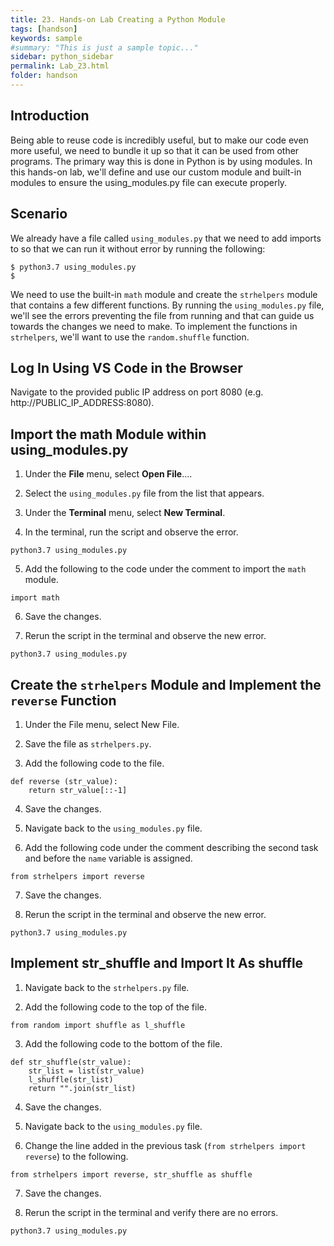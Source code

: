 ```yaml
---
title: 23. Hands-on Lab Creating a Python Module
tags: [handson]
keywords: sample
#summary: "This is just a sample topic..."
sidebar: python_sidebar
permalink: Lab_23.html
folder: handson
---
```


## Introduction

Being able to reuse code is incredibly useful, but to make our code even more useful, we need to bundle it up so that it can be used from other programs. The primary way this is done in Python is by using modules. In this hands-on lab, we'll define and use our custom module and built-in modules to ensure the using_modules.py file can execute properly.

## Scenario

We already have a file called `using_modules.py` that we need to add imports to so that we can run it without error by running the following:

```
$ python3.7 using_modules.py
$
```

We need to use the built-in `math` module and create the `strhelpers` module that contains a few different functions. By running the `using_modules.py` file, we'll see the errors preventing the file from running and that can guide us towards the changes we need to make. To implement the functions in `strhelpers`, we'll want to use the `random.shuffle` function.

## Log In Using VS Code in the Browser

Navigate to the provided public IP address on port 8080 (e.g. http://PUBLIC_IP_ADDRESS:8080).

## Import the math Module within using_modules.py

1. Under the **File** menu, select **Open File**....

2. Select the `using_modules.py` file from the list that appears.

3. Under the **Terminal** menu, select **New Terminal**.

4. In the terminal, run the script and observe the error.

```
python3.7 using_modules.py
```

5. Add the following to the code under the comment to import the `math` module.

```
import math
```
6. Save the changes.

7. Rerun the script in the terminal and observe the new error.

```
python3.7 using_modules.py
```

## Create the `strhelpers` Module and Implement the `reverse` Function

1. Under the File menu, select New File.

2. Save the file as `strhelpers.py`.

3. Add the following code to the file.

```
def reverse (str_value):
    return str_value[::-1]
```

4. Save the changes.

5. Navigate back to the `using_modules.py` file.

6. Add the following code under the comment describing the second task and before the `name` variable is assigned.

```
from strhelpers import reverse
```

7. Save the changes.

8. Rerun the script in the terminal and observe the new error.

```
python3.7 using_modules.py
```

## Implement str_shuffle and Import It As shuffle

1. Navigate back to the `strhelpers.py` file.

2. Add the following code to the top of the file.

```
from random import shuffle as l_shuffle
```

3. Add the following code to the bottom of the file.

```
def str_shuffle(str_value):
    str_list = list(str_value)
    l_shuffle(str_list)
    return "".join(str_list)
```
4. Save the changes.

5. Navigate back to the `using_modules.py` file.

6. Change the line added in the previous task (`from strhelpers import reverse`) to the following.

```
from strhelpers import reverse, str_shuffle as shuffle
```

7. Save the changes.

8. Rerun the script in the terminal and verify there are no errors.

```
python3.7 using_modules.py
```


